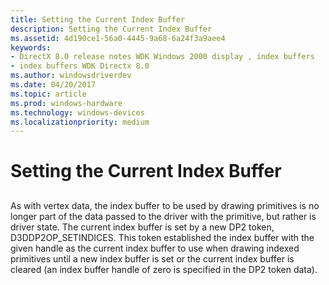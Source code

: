 ```yaml
---
title: Setting the Current Index Buffer
description: Setting the Current Index Buffer
ms.assetid: 4d190ce1-56a0-4445-9a68-6a24f3a9aee4
keywords:
- DirectX 8.0 release notes WDK Windows 2000 display , index buffers
- index buffers WDK Directx 8.0
ms.author: windowsdriverdev
ms.date: 04/20/2017
ms.topic: article
ms.prod: windows-hardware
ms.technology: windows-devices
ms.localizationpriority: medium
---
```


# Setting the Current Index Buffer


## <span id="ddk_setting_the_current_index_buffer_gg"></span><span id="DDK_SETTING_THE_CURRENT_INDEX_BUFFER_GG"></span>


As with vertex data, the index buffer to be used by drawing primitives is no longer part of the data passed to the driver with the primitive, but rather is driver state. The current index buffer is set by a new DP2 token, D3DDP2OP\_SETINDICES. This token established the index buffer with the given handle as the current index buffer to use when drawing indexed primitives until a new index buffer is set or the current index buffer is cleared (an index buffer handle of zero is specified in the DP2 token data).

 

 





